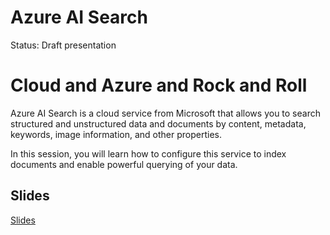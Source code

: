 # Azure AI Search

Status: Draft presentation

# Cloud and Azure and Rock and Roll

Azure AI Search is a cloud service from Microsoft that allows you to search structured and unstructured data and documents by content, metadata, keywords, image information, and other properties.

In this session, you will learn how to configure this service to index documents and enable powerful querying of your data.

## Slides

[Slides](https://1drv.ms/p/s!AsEkrMBA7Ehw1a9lQxtQiUvbsyM_tA?e=1HnOId)
